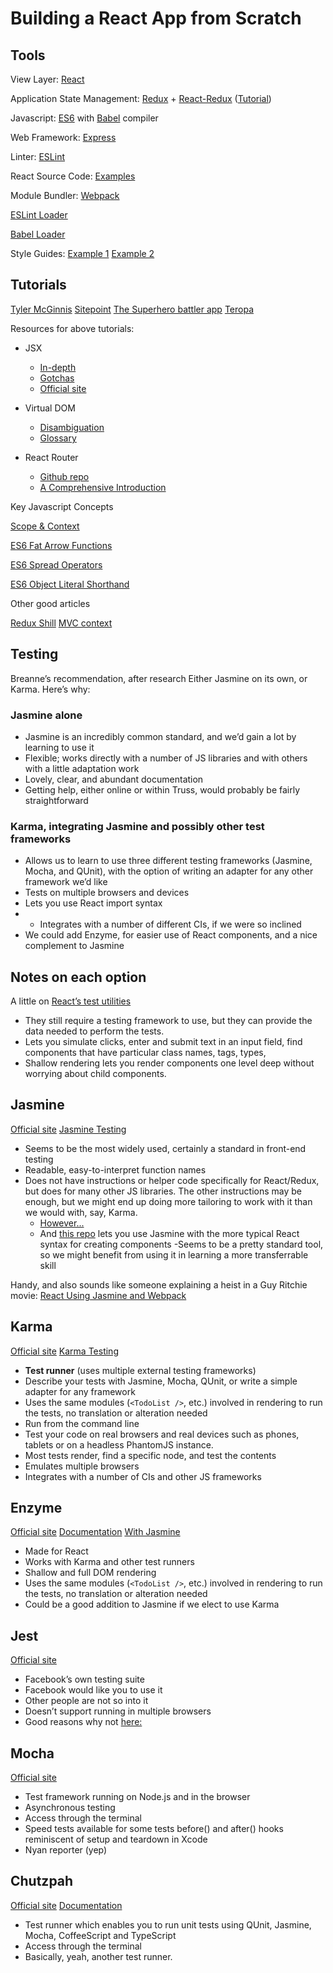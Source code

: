# Building a React App from Scratch

## Tools

View Layer: [React](https://facebook.github.io/react/)

Application State Management: [Redux](http://redux.js.org/) + [React-Redux](https://github.com/reactjs/react-redux) ([Tutorial](https://egghead.io/lessons/javascript-redux-the-single-immutable-state-tree))

Javascript: [ES6](https://leanpub.com/understandinges6/read) with [Babel](http://babeljs.io/) compiler

Web Framework: [Express](http://expressjs.com/)

Linter: [ESLint](https://github.com/eslint/eslint)

React Source Code: [Examples](https://react.rocks/tag/Bootstrap)

Module Bundler: [Webpack](https://webpack.github.io/)

[ESLint Loader](https://github.com/MoOx/eslint-loader)

[Babel Loader](https://github.com/babel/babel-loader)

Style Guides:
[Example 1](https://github.com/airbnb/javascript)
[Example 2](https://github.com/airbnb/javascript/tree/master/react)

## Tutorials

[Tyler McGinnis](https://tylermcginnis.com/reactjs-tutorial-a-comprehensive-guide-to-building-apps-with-react/)
[Sitepoint](http://www.sitepoint.com/how-to-build-a-todo-app-using-react-redux-and-immutable-js/)
[The Superhero battler app](http://blog.krawaller.se/posts/a-react-redux-example-app/)
[Teropa](http://teropa.info/blog/2015/09/10/full-stack-redux-tutorial.html)

Resources for above tutorials:

- JSX
  - [In-depth](https://facebook.github.io/react/docs/jsx-in-depth.html)
  - [Gotchas](https://facebook.github.io/react/docs/jsx-gotchas.html)
  - [Official site](https://jsx.github.io/)

- Virtual DOM
  - [Disambiguation](http://jbi.sh/what-is-virtual-dom/)
  - [Glossary](https://facebook.github.io/react/docs/glossary.html)

- React Router
  - [Github repo](https://github.com/reactjs/react-router)
  - [A Comprehensive Introduction](https://www.themarketingtechnologist.co/react-router-an-introduction/)

Key Javascript Concepts

[Scope & Context](http://ryanmorr.com/understanding-scope-and-context-in-javascript/)

[ES6 Fat Arrow Functions](https://strongloop.com/strongblog/an-introduction-to-javascript-es6-arrow-functions/)

[ES6 Spread Operators](http://www.datchley.name/es6-rest-spread-defaults-and-destructuring/)

[ES6 Object Literal Shorthand](http://www.benmvp.com/learning-es6-enhanced-object-literals/)

Other good articles

[Redux Shill](https://blog.andyet.com/2015/08/06/what-the-flux-lets-redux/)
[MVC context](http://blog.andrewray.me/the-reactjs-controller-view-pattern/)

## Testing

Breanne’s recommendation, after research
Either Jasmine on its own, or Karma. Here’s why:

### Jasmine alone

- Jasmine is an incredibly common standard, and we’d gain a lot by learning to use it
- Flexible; works directly with a number of JS libraries and with others with a little adaptation work
- Lovely, clear, and abundant documentation
- Getting help, either online or within Truss, would probably be fairly straightforward

### Karma, integrating Jasmine and possibly other test frameworks

- Allows us to learn to use three different testing frameworks (Jasmine, Mocha, and QUnit), with the option of writing an adapter for any other framework we’d like
- Tests on multiple browsers and devices
- Lets you use React import syntax
- - Integrates with a number of different CIs, if we were so inclined
- We could add Enzyme, for easier use of React components, and a nice complement to Jasmine

## Notes on each option

A little on [React’s test utilities](https://facebook.github.io/react/docs/test-utils.html)

- They still require a testing framework to use, but they can provide the data needed to perform the tests.
- Lets you simulate clicks, enter and submit text in an input field, find components that have particular class names, tags,  types,
- Shallow rendering lets you render components one level deep without worrying about child components.

## Jasmine

[Official site](http://jasmine.github.io/)
[Jasmine Testing](http://revelry.co/react-testing-with-jasmine/)

- Seems to be the most widely used, certainly a standard in front-end testing
- Readable, easy-to-interpret function names
- Does not have instructions or helper code specifically for React/Redux, but does for many other JS libraries. The other instructions may be enough, but we might end up doing more tailoring to work with it than we would with, say, Karma.
  - [However...](http://revelry.co/react-testing-with-jasmine/react-addons-test-utils)
  - And [this repo](https://github.com/tommyh/jasmine-react) lets you use Jasmine with the more typical React syntax for creating components
-Seems to be a pretty standard tool, so we might benefit from using it in learning a more transferrable skill

Handy, and also sounds like someone explaining a heist in a Guy Ritchie movie: [React Using Jasmine and Webpack](https://egghead.io/lessons/react-unit-testing-a-react-component-using-jasmine-and-webpack)

## Karma

[Official site](http://karma-runner.github.io/0.13/index.html)
[Karma Testing](https://www.toptal.com/react/how-react-components-make-ui-testing-easy)

- **Test runner** (uses multiple external testing frameworks)
- Describe your tests with Jasmine, Mocha, QUnit, or write a simple adapter for any framework
- Uses the same modules (`<TodoList />`, etc.) involved in rendering to run the tests, no translation or alteration needed
- Run from the command line
- Test your code on real browsers and real devices such as phones, tablets or on a headless PhantomJS instance.
- Most tests render, find a specific node, and test the contents
- Emulates multiple browsers
- Integrates with a number of CIs and other JS frameworks

## Enzyme

[Official site](https://github.com/airbnb/enzyme)
[Documentation](https://github.com/airbnb/enzyme/blob/master/docs/guides/react-native.md)
[With Jasmine](https://github.com/blainekasten/jasmine-enzyme)

- Made for React
- Works with Karma and other test runners
- Shallow and full DOM rendering
- Uses the same modules (`<TodoList />`, etc.) involved in rendering to run the tests, no translation or alteration needed
- Could be a good addition to Jasmine if we elect to use Karma

## Jest

[Official site](https://facebook.github.io/jest/)

- Facebook’s own testing suite
- Facebook would like you to use it
- Other people are not so into it
- Doesn’t support running in multiple browsers
- Good reasons why not [here:](https://www.toptal.com/react/how-react-components-make-ui-testing-easy)

## Mocha

[Official site](http://mochajs.org)

- Test framework running on Node.js and in the browser
- Asynchronous testing
- Access through the terminal
- Speed tests available for some tests
before() and after() hooks reminiscent of setup and teardown in Xcode
- Nyan reporter (yep)

## Chutzpah

[Official site](http://mmanela.github.io/chutzpah/)
[Documentation](https://github.com/mmanela/chutzpah/wiki)

- Test runner which enables you to run unit tests using QUnit, Jasmine, Mocha, CoffeeScript and TypeScript
- Access through the terminal
- Basically, yeah, another test runner.
